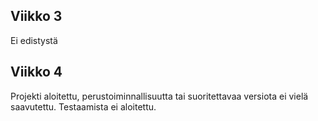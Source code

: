 ## Viikko 3
Ei edistystä
## Viikko 4
Projekti aloitettu, perustoiminnallisuutta tai suoritettavaa versiota ei vielä saavutettu. Testaamista ei aloitettu.